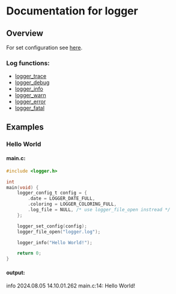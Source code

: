 # Documentation for logger

## Overview
For set configuration see [here](#logger_set_config).

### Log functions:
* [logger_trace](#logger_trace)
* [logger_debug](#logger_debug)
* [logger_info](#logger_info)
* [logger_warn](#logger_warn)
* [logger_error](#logger_error)
* [logger_fatal](#logger_fatal)

## Examples
### Hello World
#### main.c:
```c
#include <logger.h>

int
main(void) {
    logger_config_t config = {
        .date = LOGGER_DATE_FULL,
        .coloring = LOGGER_COLORING_FULL,
        .log_file = NULL, /* use logger_file_open instread */
    };

    logger_set_config(config);
    logger_file_open("logger.log");

    logger_info("Hello World!");

    return 0;
}
```
#### output:
info 2024.08.05 14.10.01.262 main.c:14: Hello World!
